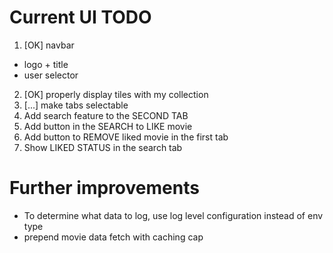 # Current UI TODO
1. [OK] navbar
 - logo + title
 - user selector
2. [OK] properly display tiles with my collection
3. [...] make tabs selectable
4. Add search feature to the SECOND TAB
5. Add button in the SEARCH to LIKE movie
6. Add button to REMOVE liked movie in the first tab
7. Show LIKED STATUS in the search tab


# Further improvements

- To determine what data to log, use log level configuration instead of env type
- prepend movie data fetch with caching cap

